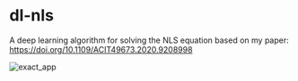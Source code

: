 # dl-nls
A deep learning algorithm for solving the NLS equation based on my paper:
https://doi.org/10.1109/ACIT49673.2020.9208998

![exact_app](https://user-images.githubusercontent.com/35959315/122353872-bff88280-cf50-11eb-832f-c3d1d0132330.png)
